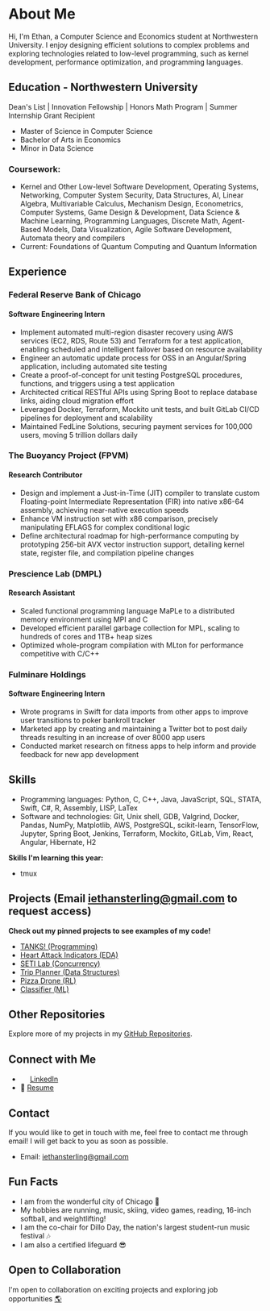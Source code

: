 # About Me

Hi, I'm Ethan, a Computer Science and Economics student at Northwestern University. I enjoy designing efficient solutions to complex problems and exploring technologies related to low-level programming, such as kernel development, performance optimization, and programming languages.

## Education - Northwestern University

Dean's List | Innovation Fellowship | Honors Math Program | Summer Internship Grant Recipient

- Master of Science in Computer Science
- Bachelor of Arts in Economics
- Minor in Data Science

### Coursework:
* Kernel and Other Low-level Software Development, Operating Systems, Networking, Computer System Security, Data Structures, AI, Linear Algebra, Multivariable Calculus, Mechanism Design, Econometrics, Computer Systems, Game Design & Development, Data Science & Machine Learning, Programming Languages, Discrete Math, Agent-Based Models, Data Visualization, Agile Software Development, Automata theory and compilers
* Current: Foundations of Quantum Computing and Quantum Information

## Experience

### Federal Reserve Bank of Chicago
#### Software Engineering Intern
- Implement automated multi-region disaster recovery using AWS services (EC2, RDS, Route 53) and Terraform for a test application, enabling scheduled and intelligent failover based on resource availability
- Engineer an automatic update process for OSS in an Angular/Spring application, including automated site testing
- Create a proof-of-concept for unit testing PostgreSQL procedures, functions, and triggers using a test application
- Architected critical RESTful APIs using Spring Boot to replace database links, aiding cloud migration effort
- Leveraged Docker, Terraform, Mockito unit tests, and built GitLab CI/CD pipelines for deployment and scalability
- Maintained FedLine Solutions, securing payment services for 100,000 users, moving 5 trillion dollars daily

### The Buoyancy Project (FPVM)
#### Research Contributor
- Design and implement a Just-in-Time (JIT) compiler to translate custom Floating-point Intermediate Representation (FIR) into native x86-64 assembly, achieving near-native execution speeds
- Enhance VM instruction set with x86 comparison, precisely manipulating EFLAGS for complex conditional logic
- Define architectural roadmap for high-performance computing by prototyping 256-bit AVX vector instruction support, detailing kernel state, register file, and compilation pipeline changes

### Prescience Lab (DMPL)
#### Research Assistant
- Scaled functional programming language MaPLe to a distributed memory environment using MPI and C
- Developed efficient parallel garbage collection for MPL, scaling to hundreds of cores and 1TB+ heap sizes
- Optimized whole-program compilation with MLton for performance competitive with C/C++

### Fulminare Holdings
#### Software Engineering Intern
- Wrote programs in Swift for data imports from other apps to improve user transitions to poker bankroll tracker
- Marketed app by creating and maintaining a Twitter bot to post daily threads resulting in an increase of over 8000 app users
- Conducted market research on fitness apps to help inform and provide feedback for new app development

## Skills

- Programming languages: Python, C, C++, Java, JavaScript, SQL, STATA, Swift, C#, R, Assembly, LISP, LaTex
- Software and technologies: Git, Unix shell, GDB, Valgrind, Docker, Pandas, NumPy, Matplotlib, AWS, PostgreSQL, scikit-learn, TensorFlow, Jupyter, Spring Boot, Jenkins, Terraform, Mockito, GitLab, Vim, React, Angular, Hibernate, H2

**Skills I'm learning this year:**
- tmux

## Projects (Email iethansterling@gmail.com to request access)

**Check out my pinned projects to see examples of my code!**
- [TANKS! (Programming)](https://github.com/EthanSterling04/TANKS)
- [Heart Attack Indicators (EDA)](https://github.com/EthanSterling04/Heart-Attack-Indicators)
- [SETI Lab (Concurrency)](https://github.com/EthanSterling04/SETI-lab)
- [Trip Planner (Data Structures)](https://github.com/EthanSterling04/Trip-Planner)
- [Pizza Drone (RL)](https://github.com/EthanSterling04/pizza-drone)
- [Classifier (ML)](https://github.com/EthanSterling04/classifier)

## Other Repositories

Explore more of my projects in my [GitHub Repositories](https://github.com/EthanSterling04?tab=repositories).

## Connect with Me

- <img src="https://github.com/EthanSterling04/EthanSterling04/assets/60374501/e467aaf6-24f1-4c45-9806-62116fa46adb" width="15" height="15"> [LinkedIn](https://www.linkedin.com/in/ethan-sterling-2004/)
- 📄 [Resume](https://ethansterling.com/wp-content/uploads/2024/06/Ethan-Sterling-Resume-2024.pdf)

## Contact

If you would like to get in touch with me, feel free to contact me through email! I will get back to you as soon as possible.
- Email: iethansterling@gmail.com

## Fun Facts

- I am from the wonderful city of Chicago 🌃
- My hobbies are running, music, skiing, video games, reading, 16-inch softball, and weightlifting!
- I am the co-chair for Dillo Day, the nation's largest student-run music festival 🎶
- I am also a certified lifeguard 😎

## Open to Collaboration

I'm open to collaboration on exciting projects and exploring job opportunities [🌎](https://ethansterling.com/)

